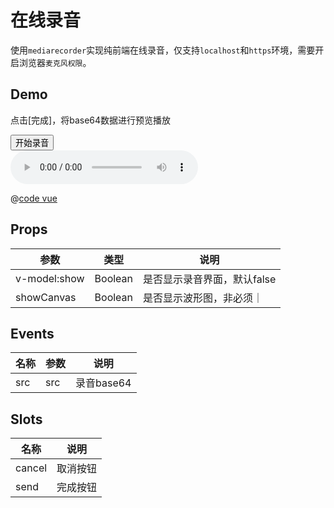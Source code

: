 # 在线录音

使用`mediarecorder`实现纯前端在线录音，仅支持`localhost`和`https`环境，需要开启浏览器`麦克风权限`。


## Demo

点击[完成]，将base64数据进行预览播放

<ClientOnly>
  <button class="btn" @click="startRecoreder" :disabled="showRecorder">开始录音</button>
  <div class="recorder-container">
    <recorder v-model:show="showRecorder" v-if="showRecorder" @src="getRecord" showCanvas>
      <template #send>
        <button class="btn">发送</button>
      </template>
      <template #cancel>
        <button class="btn">取消</button>
      </template>
    </recorder>
    <audio :src="src" controls v-if="src"></audio>
  </div>
</ClientOnly>

<script setup lang="ts">
import { ref } from 'vue'

const showRecorder = ref(false) // 录音
const src = ref<any>(null)

function startRecoreder () {
  showRecorder.value = true
  src.value = ''
}

/**
 * 获取录音数据
 * @param {string} base64 录音base64
 */
function getRecord (base64: string) {
  src.value = base64
}

</script>

<style>
.recorder-container {
  width: 100%;
  height: 54px;
}
</style>

@[code vue](@src/components/recorder/demo.vue)

## Props

|参数|类型|说明|
|---|---|---|
|v-model:show|Boolean|是否显示录音界面，默认false|
|showCanvas|Boolean|是否显示波形图，非必须｜

## Events

|名称|参数|说明|
|---|---|---|
|src|src|录音base64|

## Slots

|名称|说明|
|---|---|
|cancel|取消按钮|
|send|完成按钮|
